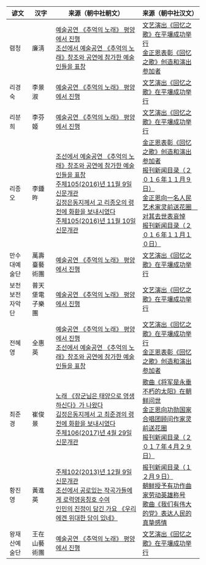 |谚文|汉字|来源（朝中社朝文）|来源（朝中社汉文）|
|-|-|-|-|
|렴청|廉淸|[예술공연 《추억의 노래》 평양에서 진행](http://www.kcna.kp/kp/article/q/35c1a571647217428c345bfb333c3a1d.kcmsf)<br>[조선에서 예술공연 《추억의 노래》창조와 공연에 참가한 예술인들을 표창](http://www.kcna.kp/kp/article/q/7e83c826758109f412d2080d296bb2c3.kcmsf)|[文艺演出《回忆之歌》在平壤成功举行](http://www.kcna.kp/cn/article/q/35c1a571647217428c345bfb333c3a1d.kcmsf)<br>[金正恩表彰《回忆之歌》创造和演出参加者](http://www.kcna.kp/cn/article/q/7e83c826758109f412d2080d296bb2c3.kcmsf)|
|리경숙|李景淑|[예술공연 《추억의 노래》 평양에서 진행](http://www.kcna.kp/kp/article/q/35c1a571647217428c345bfb333c3a1d.kcmsf)|[文艺演出《回忆之歌》在平壤成功举行](http://www.kcna.kp/cn/article/q/35c1a571647217428c345bfb333c3a1d.kcmsf)|
|리분희|李芬姬|[예술공연 《추억의 노래》 평양에서 진행](http://www.kcna.kp/kp/article/q/35c1a571647217428c345bfb333c3a1d.kcmsf)|[文艺演出《回忆之歌》在平壤成功举行](http://www.kcna.kp/cn/article/q/35c1a571647217428c345bfb333c3a1d.kcmsf)|
|리종오|李鍾旿|[조선에서 예술공연 《추억의 노래》창조와 공연에 참가한 예술인들을 표창](http://www.kcna.kp/kp/article/q/7e83c826758109f412d2080d296bb2c3.kcmsf)<br>[주체105(2016)년 11월 9일 신문개관](http://www.kcna.kp/kp/article/q/5f38e64ab6d399c84087872608dd2858.kcmsf)<br>[김정은동지께서 고 리종오의 령전에 화환을 보내시였다](http://www.kcna.kp/kp/article/q/e620e25d48f136e36037d91a3f1bc591.kcmsf)<br>[주체105(2016)년 11월 10일 신문개관](http://www.kcna.kp/kp/article/q/d27c8da65723ce948fb143b9bedb55fe.kcmsf)|[金正恩表彰《回忆之歌》创造和演出参加者](http://www.kcna.kp/cn/article/q/7e83c826758109f412d2080d296bb2c3.kcmsf)<br>[报刊新闻目录（２０１６年１１月９日）](http://www.kcna.kp/cn/article/q/5f38e64ab6d399c84087872608dd2858.kcmsf)<br>[金正恩向一名人民艺术家灵前送花圈　对其去世表哀悼](http://www.kcna.kp/cn/article/q/e620e25d48f136e36037d91a3f1bc591.kcmsf)<br>[报刊新闻目录（２０１６年１１月１０日）](http://www.kcna.kp/cn/article/q/d27c8da65723ce948fb143b9bedb55fe.kcmsf)|
|만수대예술단|萬壽臺藝術團|[예술공연 《추억의 노래》 평양에서 진행](http://www.kcna.kp/kp/article/q/35c1a571647217428c345bfb333c3a1d.kcmsf)|[文艺演出《回忆之歌》在平壤成功举行](http://www.kcna.kp/cn/article/q/35c1a571647217428c345bfb333c3a1d.kcmsf)|
|보천보전자악단|普天堡電子樂團|[예술공연 《추억의 노래》 평양에서 진행](http://www.kcna.kp/kp/article/q/35c1a571647217428c345bfb333c3a1d.kcmsf)|[文艺演出《回忆之歌》在平壤成功举行](http://www.kcna.kp/cn/article/q/35c1a571647217428c345bfb333c3a1d.kcmsf)|
|전혜영|全惠英|[예술공연 《추억의 노래》 평양에서 진행](http://www.kcna.kp/kp/article/q/35c1a571647217428c345bfb333c3a1d.kcmsf)<br>[조선에서 예술공연 《추억의 노래》창조와 공연에 참가한 예술인들을 표창](http://www.kcna.kp/kp/article/q/7e83c826758109f412d2080d296bb2c3.kcmsf)|[文艺演出《回忆之歌》在平壤成功举行](http://www.kcna.kp/cn/article/q/35c1a571647217428c345bfb333c3a1d.kcmsf)<br>[金正恩表彰《回忆之歌》创造和演出参加者](http://www.kcna.kp/cn/article/q/7e83c826758109f412d2080d296bb2c3.kcmsf)|
|최준경|崔俊景|[노래 《장군님은 태양으로 영생하신다》가 나왔다](https://web.archive.org/web/20141011211855/http://www.kcna.co.jp/calendar/2012/01/01-15/2012-0115-025.html)<br>[김정은동지께서 고 최준경의 령전에 화환을 보내시였다](http://www.kcna.kp/kp/article/q/87dc134a9fe8c2915a2e57888b44f79b.kcmsf)<br>[주체106(2017)년 4월 29일 신문개관](http://www.kcna.kp/kp/article/q/16ba85c7199e6a9ce75d3201e3046cd9.kcmsf)|[歌曲《将军是永垂不朽的太阳》在朝鲜问世](https://web.archive.org/web/20220205125042/blog.sina.com.cn/s/blog_4cc04fe10100xujf.html)<br>[金正恩向功勋国家合唱团顾问作家灵前送花圈](http://www.kcna.kp/cn/article/q/87dc134a9fe8c2915a2e57888b44f79b.kcmsf)<br>[报刊新闻目录（２０１７年４月２９日）](http://www.kcna.kp/cn/article/q/16ba85c7199e6a9ce75d3201e3046cd9.kcmsf)|
|황진영|黃進英|[주체102(2013)년 12월 9일 신문개관](http://www.kcna.kp/kp/article/q/3db815c4643973712ffbd269ce14d424.kcmsf)<br>[조선에서 공로있는 작곡가들에게 로력영웅칭호 수여](http://www.kcna.kp/kp/article/q/e5f77ff72d875bda1bb24224083e0466.kcmsf)<br>[인민의 진정이 담긴 가요 《우리에겐 위대한 당이 있네》](http://www.kcna.kp/kp/article/q/5cd856f3fc7047b49922ec9c4947be13.kcmsf)|[报刊新闻目录（１２月９日）](http://www.kcna.kp/cn/article/q/3db815c4643973712ffbd269ce14d424.kcmsf)<br>[朝鲜授予有功作曲家劳动英雄称号](http://www.kcna.kp/cn/article/q/e5f77ff72d875bda1bb24224083e0466.kcmsf)<br>[歌曲《我们有伟大的党》表达人民的真挚感情](http://www.kcna.kp/cn/article/q/5cd856f3fc7047b49922ec9c4947be13.kcmsf)|
|왕재산예술단|王在山藝術團|[예술공연 《추억의 노래》 평양에서 진행](http://www.kcna.kp/kp/article/q/35c1a571647217428c345bfb333c3a1d.kcmsf)|[文艺演出《回忆之歌》在平壤成功举行](http://www.kcna.kp/cn/article/q/35c1a571647217428c345bfb333c3a1d.kcmsf)|
